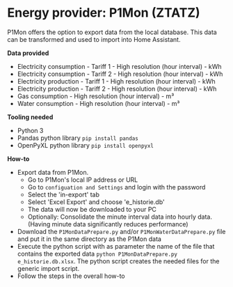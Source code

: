 # Energy provider: P1Mon (ZTATZ)

P1Mon offers the option to export data from the local database. This data can be transformed and used to import into Home Assistant.

**Data provided**
- Electricity consumption - Tariff 1 - High resolution (hour interval) - kWh
- Electricity consumption - Tariff 2 - High resolution (hour interval) - kWh
- Electricity production - Tariff 1 - High resolution (hour interval) - kWh
- Electricity production - Tariff 2 - High resolution (hour interval) - kWh
- Gas consumption - High resolution (hour interval) - m³
- Water consumption - High resolution (hour interval) - m³

**Tooling needed**
- Python 3
- Pandas python library `pip install pandas`
- OpenPyXL python library `pip install openpyxl`

**How-to**
- Export data from P1Mon.
  - Go to P1Mon's local IP address or URL
  - Go to `configuation and Settings` and login with the password
  - Select the 'in-export' tab
  - Select 'Excel Export' and choose 'e_historie.db'
  - The data will now be downloaded to your PC
  - Optionally: Consolidate the minute interval data into hourly data. (Having minute data significantly reduces performance)
- Download the `P1MonDataPrepare.py` and/or `P1MonWaterDataPrepare.py` file and put it in the same directory as the P1Mon data
- Execute the python script with as parameter the name of the file that contains the exported data `python P1MonDataPrepare.py e_historie.db.xlsx`. The python script creates the needed files for the generic import script.
- Follow the steps in the overall how-to

